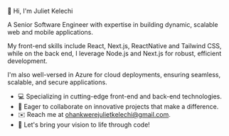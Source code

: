 👋 Hi, I'm Juliet Kelechi

A Senior Software Engineer with expertise in building dynamic, scalable web and mobile applications. 

My front-end skills include React, Next.js, ReactNative and Tailwind CSS, while on the back end, I leverage Node.js and Next.js for robust, efficient development. 

I'm also well-versed in Azure for cloud deployments, ensuring seamless, scalable, and secure applications.

- 💻 Specializing in cutting-edge front-end and back-end technologies.
- 🌟 Eager to collaborate on innovative projects that make a difference.
- ✉️ Reach me at ohankwerejulietkelechi@gmail.com.
- 🚀 Let's bring your vision to life through code!


<!---
Juliet-07/Juliet-07 is a ✨ special ✨ repository because its `README.md` (this file) appears on your GitHub profile.
You can click the Preview link to take a look at your changes.
--->
